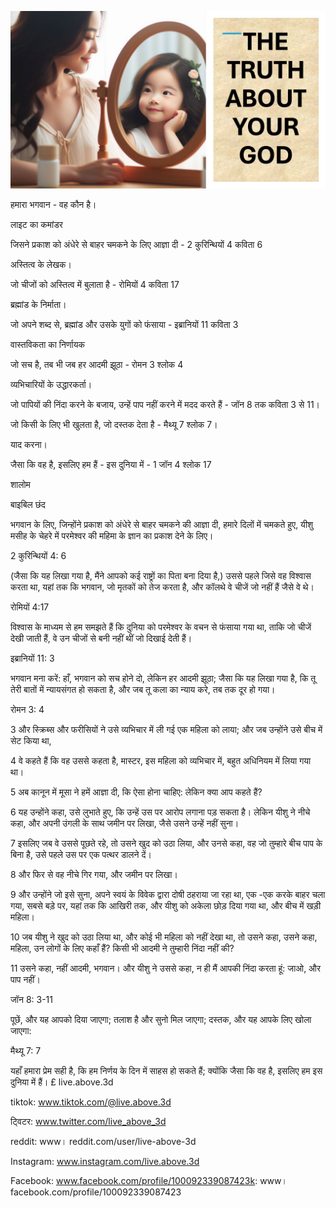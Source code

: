 ![Video cover image](../cover.jpg "cover photo")

हमारा भगवान - वह कौन है।

लाइट का कमांडर

जिसने प्रकाश को अंधेरे से बाहर चमकने के लिए आज्ञा दी - 2 कुरिन्थियों 4 कविता 6

अस्तित्व के लेखक।

जो चीजों को अस्तित्व में बुलाता है - रोमियों 4 कविता 17

ब्रह्मांड के निर्माता।

जो अपने शब्द से, ब्रह्मांड और उसके युगों को फंसाया - इब्रानियों 11 कविता 3

वास्तविकता का निर्णायक

जो सच है, तब भी जब हर आदमी झूठा - रोमन 3 श्लोक 4

व्यभिचारियों के उद्धारकर्ता।

जो पापियों की निंदा करने के बजाय, उन्हें पाप नहीं करने में मदद करते हैं - जॉन 8 तक कविता 3 से 11।

जो किसी के लिए भी खुलता है, जो दस्तक देता है - मैथ्यू 7 श्लोक 7।

याद करना।

जैसा कि वह है, इसलिए हम हैं - इस दुनिया में - 1 जॉन 4 श्लोक 17

शालोम

बाइबिल छंद

भगवान के लिए, जिन्होंने प्रकाश को अंधेरे से बाहर चमकने की आज्ञा दी, हमारे दिलों में चमकते हुए, यीशु मसीह के चेहरे में परमेश्वर की महिमा के ज्ञान का प्रकाश देने के लिए।

2 कुरिन्थियों 4: 6

(जैसा कि यह लिखा गया है, मैंने आपको कई राष्ट्रों का पिता बना दिया है,) उससे पहले जिसे वह विश्वास करता था, यहां तक ​​कि भगवान, जो मृतकों को तेज करता है, और कॉलथे वे चीजें जो नहीं हैं जैसे वे थे।

रोमियों 4:17

विश्वास के माध्यम से हम समझते हैं कि दुनिया को परमेश्वर के वचन से फंसाया गया था, ताकि जो चीजें देखी जाती हैं, वे उन चीजों से बनी नहीं थीं जो दिखाई देती हैं।

इब्रानियों 11: 3

भगवान मना करें: हाँ, भगवान को सच होने दो, लेकिन हर आदमी झूठा; जैसा कि यह लिखा गया है, कि तू तेरी बातों में न्यायसंगत हो सकता है, और जब तू कला का न्याय करे, तब तक दूर हो गया।

रोमन 3: 4

3 और स्क्रिब्स और फरीसियों ने उसे व्यभिचार में ली गई एक महिला को लाया; और जब उन्होंने उसे बीच में सेट किया था,

4 वे कहते हैं कि वह उससे कहता है, मास्टर, इस महिला को व्यभिचार में, बहुत अधिनियम में लिया गया था।

5 अब कानून में मूसा ने हमें आज्ञा दी, कि ऐसा होना चाहिए: लेकिन क्या आप कहते हैं?

6 यह उन्होंने कहा, उसे लुभाते हुए, कि उन्हें उस पर आरोप लगाना पड़ सकता है। लेकिन यीशु ने नीचे कहा, और अपनी उंगली के साथ जमीन पर लिखा, जैसे उसने उन्हें नहीं सुना।

7 इसलिए जब वे उससे पूछते रहे, तो उसने खुद को उठा लिया, और उनसे कहा, वह जो तुम्हारे बीच पाप के बिना है, उसे पहले उस पर एक पत्थर डालने दें।

8 और फिर से वह नीचे गिर गया, और जमीन पर लिखा।

9 और उन्होंने जो इसे सुना, अपने स्वयं के विवेक द्वारा दोषी ठहराया जा रहा था, एक -एक करके बाहर चला गया, सबसे बड़े पर, यहां तक ​​कि आखिरी तक, और यीशु को अकेला छोड़ दिया गया था, और बीच में खड़ी महिला।

10 जब यीशु ने खुद को उठा लिया था, और कोई भी महिला को नहीं देखा था, तो उसने कहा, उसने कहा, महिला, उन लोगों के लिए कहाँ हैं? किसी भी आदमी ने तुम्हारी निंदा नहीं की?

11 उसने कहा, नहीं आदमी, भगवान। और यीशु ने उससे कहा, न ही मैं आपकी निंदा करता हूं: जाओ, और पाप नहीं।

जॉन 8: 3-11

पूछें, और यह आपको दिया जाएगा; तलाश है और सुनो मिल जाएगा; दस्तक, और यह आपके लिए खोला जाएगा:

मैथ्यू 7: 7

यहाँ हमारा प्रेम सही है, कि हम निर्णय के दिन में साहस हो सकते हैं; क्योंकि जैसा कि वह है, इसलिए हम इस दुनिया में हैं। £ live.above.3d

tiktok: www.tiktok.com/@live.above.3d

ट्विटर: www.twitter.com/live_above_3d

reddit: www। reddit.com/user/live-above-3d

Instagram: www.instagram.com/live.above.3d

Facebook: www.facebook.com/profile/100092339087423k: www। facebook.com/profile/100092339087423